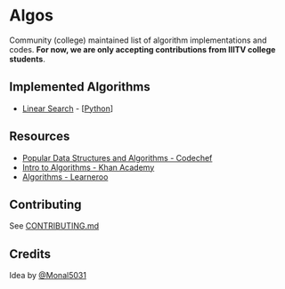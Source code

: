 # Algos

Community (college) maintained list of algorithm implementations and codes. 
**For now, we are only accepting contributions from IIITV college students**.


## Implemented Algorithms

* [Linear Search](https://en.wikipedia.org/wiki/Linear_search) - [[Python](linear_search/linear_search.py)]


## Resources

* [Popular Data Structures and Algorithms - Codechef](https://discuss.codechef.com/questions/48877/data-structures-and-algorithms)
* [Intro to Algorithms - Khan Academy](https://www.khanacademy.org/computing/computer-science/algorithms)
* [Algorithms - Learneroo](https://www.learneroo.com/subjects/8)


## Contributing

See [CONTRIBUTING.md](CONTRIBUTING.md)


## Credits

Idea by [@Monal5031](https://github.com/Monal5031)
